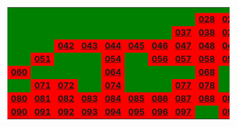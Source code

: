 <table><tr>
<td bgcolor="green"><small><i></i></small></td>
<td bgcolor="green"><small><i></i></small></td>
<td bgcolor="green"><small><i></i></small></td>
<td bgcolor="green"><small><i></i></small></td>
<td bgcolor="green"><small><i></i></small></td>
<td bgcolor="green"><small><i></i></small></td>
<td bgcolor="green"><small><i></i></small></td>
<td bgcolor="green"><small><i></i></small></td>
<td bgcolor="green"><small><i></i></small></td>
<td bgcolor="green"><small><i></i></small></td>
</tr><tr>
<td bgcolor="green"><small><i></i></small></td>
<td bgcolor="green"><small><i></i></small></td>
<td bgcolor="green"><small><i></i></small></td>
<td bgcolor="green"><small><i></i></small></td>
<td bgcolor="green"><small><i></i></small></td>
<td bgcolor="green"><small><i></i></small></td>
<td bgcolor="green"><small><i></i></small></td>
<td bgcolor="green"><small><i></i></small></td>
<td bgcolor="green"><small><i></i></small></td>
<td bgcolor="green"><small><i></i></small></td>
</tr><tr>
<td bgcolor="green"><small><i></i></small></td>
<td bgcolor="green"><small><i></i></small></td>
<td bgcolor="green"><small><i></i></small></td>
<td bgcolor="green"><small><i></i></small></td>
<td bgcolor="green"><small><i></i></small></td>
<td bgcolor="green"><small><i></i></small></td>
<td bgcolor="green"><small><i></i></small></td>
<td bgcolor="green"><small><i></i></small></td>
<td bgcolor="red"><big><b><u>028</u></b></big></td>
<td bgcolor="red"><big><b><u>029</u></b></big></td>
</tr><tr>
<td bgcolor="green"><small><i></i></small></td>
<td bgcolor="green"><small><i></i></small></td>
<td bgcolor="green"><small><i></i></small></td>
<td bgcolor="green"><small><i></i></small></td>
<td bgcolor="green"><small><i></i></small></td>
<td bgcolor="green"><small><i></i></small></td>
<td bgcolor="green"><small><i></i></small></td>
<td bgcolor="red"><big><b><u>037</u></b></big></td>
<td bgcolor="red"><big><b><u>038</u></b></big></td>
<td bgcolor="red"><big><b><u>039</u></b></big></td>
</tr><tr>
<td bgcolor="green"><small><i></i></small></td>
<td bgcolor="green"><small><i></i></small></td>
<td bgcolor="red"><big><b><u>042</u></b></big></td>
<td bgcolor="red"><big><b><u>043</u></b></big></td>
<td bgcolor="red"><big><b><u>044</u></b></big></td>
<td bgcolor="red"><big><b><u>045</u></b></big></td>
<td bgcolor="red"><big><b><u>046</u></b></big></td>
<td bgcolor="red"><big><b><u>047</u></b></big></td>
<td bgcolor="red"><big><b><u>048</u></b></big></td>
<td bgcolor="red"><big><b><u>049</u></b></big></td>
</tr><tr>
<td bgcolor="green"><small><i></i></small></td>
<td bgcolor="red"><big><b><u>051</u></b></big></td>
<td bgcolor="green"><small><i></i></small></td>
<td bgcolor="green"><small><i></i></small></td>
<td bgcolor="red"><big><b><u>054</u></b></big></td>
<td bgcolor="green"><small><i></i></small></td>
<td bgcolor="red"><big><b><u>056</u></b></big></td>
<td bgcolor="red"><big><b><u>057</u></b></big></td>
<td bgcolor="red"><big><b><u>058</u></b></big></td>
<td bgcolor="red"><big><b><u>059</u></b></big></td>
</tr><tr>
<td bgcolor="red"><big><b><u>060</u></b></big></td>
<td bgcolor="green"><small><i></i></small></td>
<td bgcolor="green"><small><i></i></small></td>
<td bgcolor="green"><small><i></i></small></td>
<td bgcolor="red"><big><b><u>064</u></b></big></td>
<td bgcolor="green"><small><i></i></small></td>
<td bgcolor="green"><small><i></i></small></td>
<td bgcolor="green"><small><i></i></small></td>
<td bgcolor="red"><big><b><u>068</u></b></big></td>
<td bgcolor="green"><small><i></i></small></td>
</tr><tr>
<td bgcolor="green"><small><i></i></small></td>
<td bgcolor="red"><big><b><u>071</u></b></big></td>
<td bgcolor="red"><big><b><u>072</u></b></big></td>
<td bgcolor="green"><small><i></i></small></td>
<td bgcolor="red"><big><b><u>074</u></b></big></td>
<td bgcolor="green"><small><i></i></small></td>
<td bgcolor="green"><small><i></i></small></td>
<td bgcolor="red"><big><b><u>077</u></b></big></td>
<td bgcolor="red"><big><b><u>078</u></b></big></td>
<td bgcolor="green"><small><i></i></small></td>
</tr><tr>
<td bgcolor="red"><big><b><u>080</u></b></big></td>
<td bgcolor="red"><big><b><u>081</u></b></big></td>
<td bgcolor="red"><big><b><u>082</u></b></big></td>
<td bgcolor="red"><big><b><u>083</u></b></big></td>
<td bgcolor="red"><big><b><u>084</u></b></big></td>
<td bgcolor="red"><big><b><u>085</u></b></big></td>
<td bgcolor="red"><big><b><u>086</u></b></big></td>
<td bgcolor="red"><big><b><u>087</u></b></big></td>
<td bgcolor="red"><big><b><u>088</u></b></big></td>
<td bgcolor="red"><big><b><u>089</u></b></big></td>
</tr><tr>
<td bgcolor="red"><big><b><u>090</u></b></big></td>
<td bgcolor="red"><big><b><u>091</u></b></big></td>
<td bgcolor="red"><big><b><u>092</u></b></big></td>
<td bgcolor="red"><big><b><u>093</u></b></big></td>
<td bgcolor="red"><big><b><u>094</u></b></big></td>
<td bgcolor="red"><big><b><u>095</u></b></big></td>
<td bgcolor="red"><big><b><u>096</u></b></big></td>
<td bgcolor="red"><big><b><u>097</u></b></big></td>
<td bgcolor="green"><small><i></i></small></td>
<td bgcolor="red"><big><b><u>099</u></b></big></td>
</tr><tr>
</tr></table>
